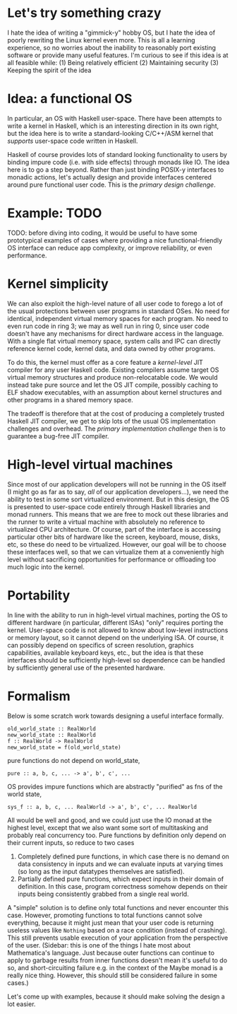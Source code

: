 Let's try something crazy
=========================
I hate the idea of writing a "gimmick-y" hobby OS, but I hate the idea of poorly
rewriting the Linux kernel even more. This is all a learning experience, so no
worries about the inability to reasonably port existing software or provide many
useful features. I'm curious to see if this idea is at all feasible while:
(1) Being relatively efficient
(2) Maintaining security
(3) Keeping the spirit of the idea

Idea: a functional OS
=====================
In particular, an OS with Haskell user-space. There have been attempts to write
a kernel in Haskell, which is an interesting direction in its own right, but the
idea here is to write a standard-looking C/C++/ASM kernel that _supports_
user-space code written in Haskell.

Haskell of course provides lots of standard looking functionality to users by
binding impure code (i.e. with side effects) through monads like IO. The idea
here is to go a step beyond. Rather than just binding POSIX-y interfaces to
monadic actions, let's actually design and provide interfaces centered around
pure functional user code. This is the  _primary design challenge_.

Example: TODO
=============
TODO: before diving into coding, it would be useful to have some prototypical
examples of cases where providing a nice functional-friendly OS interface can
reduce app complexity, or improve reliability, or even performance.


Kernel simplicity
=================
We can also exploit the high-level nature of all user code to forego a lot of
the usual protections between user programs in standard OSes. No need for
identical, independent virtual memory spaces for each program. No need to even
run code in ring 3; we may as well run in ring 0, since user code doesn't have
any mechanisms for direct hardware access in the language. With a single flat
virtual memory space, system calls and IPC can directly reference kernel code,
kernel data, and data owned by other programs.

To do this, the kernel must offer as a core feature a _kernel-level_ JIT
compiler for any user Haskell code. Existing compilers assume target OS virtual
memory structures and produce non-relocatable code. We would instead take pure
source and let the OS JIT compile, possibly caching to ELF shadow executables,
with an assumption about kernel structures and other programs in a shared memory
space.

The tradeoff is therefore that at the cost of producing a completely trusted
Haskell JIT compiler, we get to skip lots of the usual OS implementation
challenges and overhead. The _primary implementation challenge_ then is to
guarantee a bug-free JIT compiler.


High-level virtual machines
===========================
Since most of our application developers will not be running in the OS itself (I
might go as far as to say, _all_ of our application developers...), we need the
ability to test in some sort virtualized environment. But in this design, the OS
is presented to user-space code entirely through Haskell libraries and monad
runners. This means that we are free to mock out these libraries and the runner
to write a virtual machine with absolutely no reference to virtualized CPU
architecture. Of course, part of the interface is accessing particular other bits of
hardware like the screen, keyboard, mouse, disks, etc, so these do need to be
virtualized. However, our goal will be to choose these interfaces well, so that
we can virtualize them at a conveniently high level without sacrificing
opportunities for performance or offloading too much logic into the kernel.


Portability
===========
In line with the ability to run in high-level virtual machines, porting the OS
to different hardware (in particular, different ISAs) "only" requires porting
the kernel. User-space code is not allowed to know about low-level instructions
or memory layout, so it cannot depend on the underlying ISA. Of course, it can
possibly depend on specifics of screen resolution, graphics capabilities,
available keyboard keys, etc., but the idea is that these interfaces should be
sufficiently high-level so dependence can be handled by sufficiently general use
of the presented hardware.


Formalism
=========
Below is some scratch work towards designing a useful interface formally.
```
old_world_state :: RealWorld
new_world_state :: RealWorld
f :: RealWorld -> RealWorld
new_world_state = f(old_world_state)
```
pure functions do not depend on world_state,
```
pure :: a, b, c, ... -> a', b', c', ...
```
OS provides impure functions which are abstractly "purified" as fns
of the world state,
```
sys_f :: a, b, c, ... RealWorld -> a', b', c', ... RealWorld
```

All would be well and good, and we could just use the IO monad at the
highest level, except that we also want some sort of multitasking and
probably real concurrency too. Pure functions by definition only depend
on their current inputs, so reduce to two cases

1. Completely defined pure functions, in which case there is no demand
   on data consistency in inputs and we can evaluate inputs at varying
   times (so long as the input datatypes themselves are satisfied).
2. Partially defined pure functions, which expect inputs in their domain
   of definition. In this case, program correctness somehow depends on
   their inputs being consistently grabbed from a single real world.

A "simple" solution is to define only total functions and never encounter this
case. However, promoting functions to total functions cannot solve everything,
because it might just mean that your user code is returning useless values like
`Nothing` based on a race condition (instead of crashing). This still prevents
usable execution of your application from the perspective of the user. (Sidebar:
this is one of the things I hate most about Mathematica's language. Just because
outer functions can continue to apply to garbage results from inner functions
doesn't mean it's useful to do so, and short-circuiting failure e.g. in the
context of the Maybe monad is a really nice thing. However, this should still be
considered failure in some cases.)

Let's come up with examples, because it should make solving the design a lot
easier.
